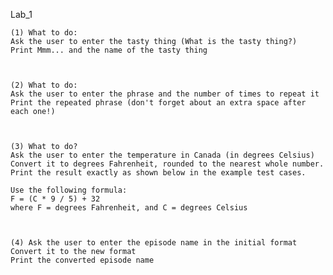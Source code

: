 Lab_1

    (1) What to do:
    Ask the user to enter the tasty thing (What is the tasty thing?)
    Print Mmm... and the name of the tasty thing



    (2) What to do:
    Ask the user to enter the phrase and the number of times to repeat it
    Print the repeated phrase (don't forget about an extra space after each one!)



    (3) What to do?
    Ask the user to enter the temperature in Canada (in degrees Celsius)
    Convert it to degrees Fahrenheit, rounded to the nearest whole number.
    Print the result exactly as shown below in the example test cases.

    Use the following formula:
    F = (C * 9 / 5) + 32
    where F = degrees Fahrenheit, and C = degrees Celsius
    
    
    
    (4) Ask the user to enter the episode name in the initial format
    Convert it to the new format
    Print the converted episode name
